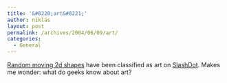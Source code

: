 ```yaml
---
title: '&#8220;art&#8221;'
author: niklas
layout: post
permalink: /archives/2004/06/09/art/
categories:
  - General
---
```

<a href="http://www.robertpeake.com/CannedKandinsky/movie.php" class="broken_link">Random moving 2d shapes</a> have been classified as art on [SlashDot][1]. Makes me wonder: what do geeks know about art?

 [1]: http://slashdot.org